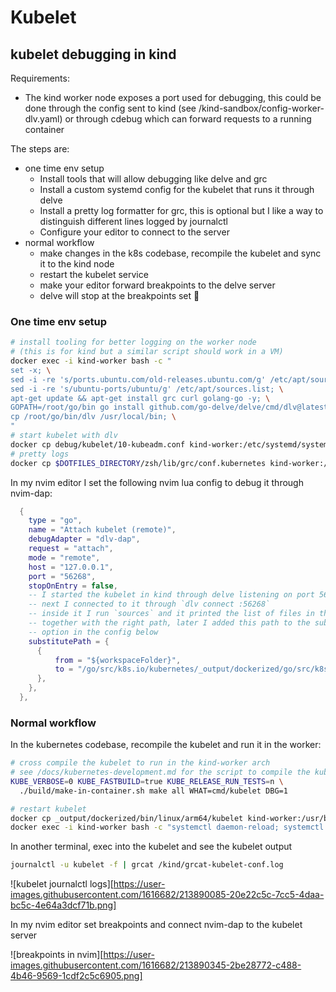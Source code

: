 # Kubelet

## kubelet debugging in kind

Requirements:

- The kind worker node exposes a port used for debugging, this could be done through
  the config sent to kind (see /kind-sandbox/config-worker-dlv.yaml) or through cdebug
  which can forward requests to a running container

The steps are:

- one time env setup
  - Install tools that will allow debugging like delve and grc
  - Install a custom systemd config for the kubelet that runs it through delve
  - Install a pretty log formatter for grc, this is optional but I like a way to distinguish different lines logged
    by journalctl
  - Configure your editor to connect to the server
- normal workflow
  - make changes in the k8s codebase, recompile the kubelet and sync it to the kind node
  - restart the kubelet service
  - make your editor forward breakpoints to the delve server
  - delve will stop at the breakpoints set 🥳

### One time env setup

```bash
# install tooling for better logging on the worker node
# (this is for kind but a similar script should work in a VM)
docker exec -i kind-worker bash -c "
set -x; \
sed -i -re 's/ports.ubuntu.com/old-releases.ubuntu.com/g' /etc/apt/sources.list; \
sed -i -re 's/ubuntu-ports/ubuntu/g' /etc/apt/sources.list; \
apt-get update && apt-get install grc curl golang-go -y; \
GOPATH=/root/go/bin go install github.com/go-delve/delve/cmd/dlv@latest; \
cp /root/go/bin/dlv /usr/local/bin; \
"
# start kubelet with dlv
docker cp debug/kubelet/10-kubeadm.conf kind-worker:/etc/systemd/system/kubelet.service.d/10-kubeadm.conf
# pretty logs
docker cp $DOTFILES_DIRECTORY/zsh/lib/grc/conf.kubernetes kind-worker:/kind/grcat-kubelet-conf.log
```

In my nvim editor I set the following nvim lua config to debug it through nvim-dap:

```lua
  {
    type = "go",
    name = "Attach kubelet (remote)",
    debugAdapter = "dlv-dap",
    request = "attach",
    mode = "remote",
    host = "127.0.0.1",
    port = "56268",
    stopOnEntry = false,
    -- I started the kubelet in kind through delve listening on port 56268
    -- next I connected to it through `dlv connect :56268`
    -- inside it I run `sources` and it printed the list of files in the kubelet
    -- together with the right path, later I added this path to the substitutePath
    -- option in the config below
    substitutePath = {
      {
          from = "${workspaceFolder}",
          to = "/go/src/k8s.io/kubernetes/_output/dockerized/go/src/k8s.io/kubernetes",
      },
    },
  },
```

### Normal workflow

In the kubernetes codebase, recompile the kubelet and run it in the worker:

```bash
# cross compile the kubelet to run in the kind-worker arch
# see /docs/kubernetes-development.md for the script to compile the kubelet inside a container
KUBE_VERBOSE=0 KUBE_FASTBUILD=true KUBE_RELEASE_RUN_TESTS=n \
  ./build/make-in-container.sh make all WHAT=cmd/kubelet DBG=1

# restart kubelet
docker cp _output/dockerized/bin/linux/arm64/kubelet kind-worker:/usr/bin/kubelet
docker exec -i kind-worker bash -c "systemctl daemon-reload; systemctl restart kubelet"
```

In another terminal, exec into the kubelet and see the kubelet output

```bash
journalctl -u kubelet -f | grcat /kind/grcat-kubelet-conf.log
```

![kubelet journalctl logs][https://user-images.githubusercontent.com/1616682/213890085-20e22c5c-7cc5-4daa-bc5c-4e64a3dcf71b.png]

In my nvim editor set breakpoints and connect nvim-dap to the kubelet server

![breakpoints in nvim][https://user-images.githubusercontent.com/1616682/213890345-2be28772-c488-4b46-9569-1cdf2c5c6905.png]
